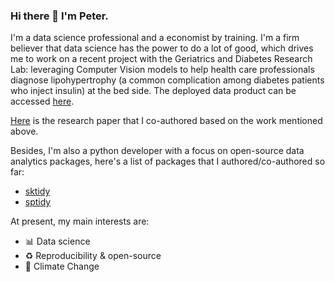 ### Hi there 👋 I'm Peter.

I'm a data science professional and a economist by training. I'm a firm believer that data science has the power to do a lot of good, which drives me to work on a recent project with the Geriatrics and Diabetes Research Lab: leveraging Computer Vision models to help health care professionals diagnose lipohypertrophy (a common complication among diabetes patients who inject insulin) at the bed side. The deployed data product can be accessed [here](https://xudong-y-lipo-deploy-lipo-app-80iuwz.streamlit.app/).

[Here](https://www.ncbi.nlm.nih.gov/pmc/articles/PMC9123536/) is the research paper that I co-authored based on the work mentioned above. 

Besides, I'm also a python developer with a focus on open-source data analytics packages, here's a list of packages that I authored/co-authored so far:

- [sktidy](https://github.com/UBC-MDS/sktidy)
- [sptidy](https://github.com/UBC-MDS/sptidy)

At present, my main interests are:

- 📊 Data science
- ♻️ Reproducibility & open-source
- 🌊 Climate Change
